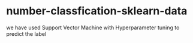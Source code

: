 # number-classfication-sklearn-data
we have used Support Vector Machine with Hyperparameter tuning to predict the label
